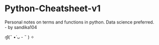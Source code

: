 # Python-Cheatsheet-v1
Personal notes on terms and functions in python. Data science preferred.  
\- by sandika104

ദ്ദി(˵ •̀ ᴗ - ˵ ) ✧
